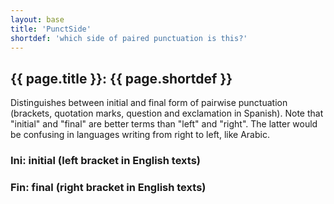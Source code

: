 ```yaml
---
layout: base
title: 'PunctSide'
shortdef: 'which side of paired punctuation is this?'
---
```


## {{ page.title }}: {{ page.shortdef }}

Distinguishes between initial and final form of pairwise punctuation
(brackets, quotation marks, question and exclamation in Spanish). Note
that "initial" and "final" are better terms than "left" and
"right". The latter would be confusing in languages writing from right
to left, like Arabic.

### Ini: initial (left bracket in English texts)

### Fin: final (right bracket in English texts)

